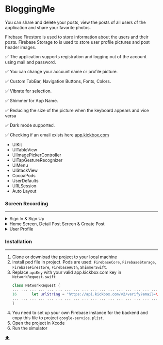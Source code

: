 # BloggingMe
<a id="anchor"></a>

You can share and delete your posts, view the posts of all users of the application and share your favorite photos.

Firebase Firestore  is used to store information about the users and their posts. Firebase Storage to  is used to store user profile pictures and post header images.

:white_check_mark: The application supports registration and logging out of the account using mail and password.

:white_check_mark: You can change your account name or profile picture.

:white_check_mark: Custom TabBar, Navigation Buttons, Fonts, Colors.

:white_check_mark: Vibrate for selection.

:white_check_mark: Shimmer for App Name.

:white_check_mark: Reducing the size of the picture when the keyboard appears and vice versa

:white_check_mark: Dark mode supported. 

:white_check_mark: Checking if an email exists here [app.kickbox.com](https://app.kickbox.com)

+ UIKit
+ UITableView
+ UIImagePickerController
+ UITapGestureRecognizer
+ UIMenu
+ UIStackView
+ CocoaPods
+ UserDefaults
+ URLSession
+ Auto Layout


### Screen Recording
___

<details><summary> Sign In & Sign Up </summary><p>   
   
   ![SignIn](https://user-images.githubusercontent.com/69522563/199737570-284c89b3-dfb4-48e4-826f-467699235058.gif)
   ![SignUperrorsRegExample](https://user-images.githubusercontent.com/69522563/199737609-7ec9aabf-5726-4c66-931b-33fbf178d9b8.gif)
   </p></details>


<details><summary> Home Screen, Detail Post Screen & Create Post </summary><p>   
 
   ![home+detail](https://user-images.githubusercontent.com/69522563/199494042-caea057c-69c3-4a71-ab80-0639ed2370b9.gif)
   ![createPost](https://user-images.githubusercontent.com/69522563/199494076-74628721-eaf3-439e-ab14-251a07f6f191.gif)
  </p></details>
   
   
<details><summary> User Profile </summary><p>   
 
   ![Profile Settings](https://user-images.githubusercontent.com/69522563/200550024-7b3b8145-f83a-49a0-8ee9-4296e89fcb6a.gif)
   ![Dark mode, delete row, sign out](https://user-images.githubusercontent.com/69522563/200550036-af0c31b4-6e4e-45fe-9984-25a9b4eac3e9.gif)
  </p></details>



### Installation
___

1. Clone or download the project to your local machine
2. Install pod file in project. Pods are used: `FirebaseCore`, `FirebaseStorage`, `FirebaseFirestore`, `FirebaseAuth`, `ShimmerSwift`.
3. Replace  `apiKey`  with your valid app.kickbox.com key in `NetworkRequest.swift`
   ```swift
   class NetworkRequest {
   ... ... ... ... ... ... ... ... ... ... ... ... ... ... ... ... ... ... ... ... ... 
   16       let urlString = "https://api.kickbox.com/v2/verify?email=\(varifableMail)&apikey=\(apiKey)"   
   ... ... ... ... ... ... ... ... ... ... ... ... ... ... ... ... ... ... ... ... ... 
   }
   ```
4. You need to set up your own Firebase instance for the backend and copy this file to project `google-service.plist`.
5. Open the project in Xcode
6. Run the simulator

[:arrow_up:](#anchor)
